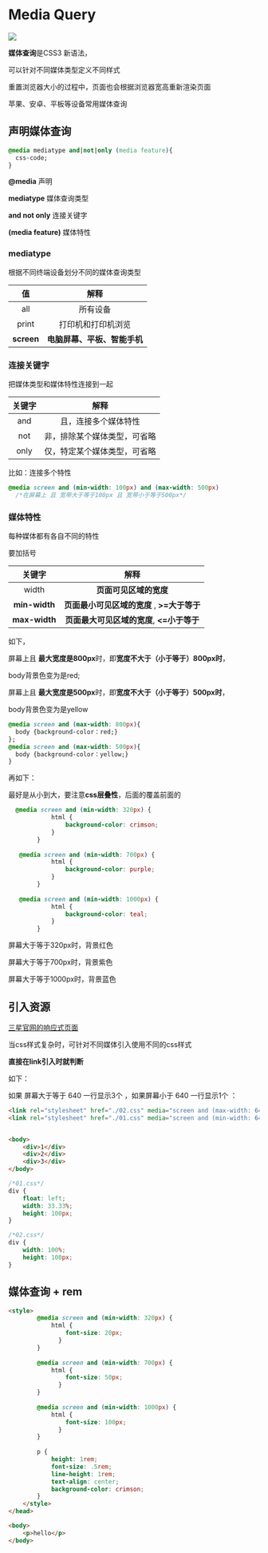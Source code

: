 # Media Query

![](https://miro.medium.com/max/10482/1*FkoAK9fWw80lTTY-KQ8TOA.png)

**媒体查询**是CSS3 新语法，

可以针对不同媒体类型定义不同样式

重置浏览器大小的过程中，页面也会根据浏览器宽高重新渲染页面

苹果、安卓、平板等设备常用媒体查询





## 声明媒体查询

```css
@media mediatype and|not|only (media feature){
  css-code;
}
```

**@media** 声明

**mediatype** 媒体查询类型

**and not only** 连接关键字

**(media feature)** 媒体特性



### mediatype 

根据不同终端设备划分不同的媒体查询类型

|     值     |             解释             |
| :--------: | :--------------------------: |
|    all     |           所有设备           |
|   print    |      打印机和打印机浏览      |
| **screen** | **电脑屏幕、平板、智能手机** |



### 连接关键字

把媒体类型和媒体特性连接到一起

| 关键字 |             解释             |
| :----: | :--------------------------: |
|  and   |     且，连接多个媒体特性     |
|  not   | 非，排除某个媒体类型，可省略 |
|  only  | 仅，特定某个媒体类型，可省略 |

比如：连接多个特性

```css
@media screen and (min-width: 100px) and (max-width: 500px)
  /*在屏幕上 且 宽带大于等于100px 且 宽带小于等于500px*/
```



### 媒体特性

每种媒体都有各自不同的特性

要加括号

|    关键字     |                    解释                     |
| :-----------: | :-----------------------------------------: |
|     width     |           **页面可见区域的宽度**            |
| **min-width** | **页面最小可见区域的宽度** , **>=大于等于** |
| **max-width** | **页面最大可见区域的宽度**, **<=小于等于**  |

如下，

屏幕上且  **最大宽度是800px**时，即**宽度不大于（小于等于）800px时**，

body背景色变为是red;

屏幕上且  **最大宽度是500px**时，即**宽度不大于（小于等于）500px时**，

body背景色变为是yellow

```css
@media screen and (max-width: 800px){
  body {background-color：red;}
};
@media screen and (max-width: 500px){
  body {background-color：yellow;}
}
```

再如下：

最好是从小到大，要注意**css层叠性**，后面的覆盖前面的

```css
  @media screen and (min-width: 320px) {
            html {
                background-color: crimson;
            }
        }
        
   @media screen and (min-width: 700px) {
            html {
                background-color: purple;
            }
        }
        
   @media screen and (min-width: 1000px) {
            html {
                background-color: teal;
            }
        }
```

屏幕大于等于320px时，背景红色

屏幕大于等于700px时，背景紫色

屏幕大于等于1000px时，背景蓝色



## 引入资源

[三星官网的响应式页面](https://www.samsungeshop.com.cn/)

当css样式复杂时，可针对不同媒体引入使用不同的css样式

**直接在link引入时就判断**

如下：

如果 屏幕大于等于 640 一行显示3个 ，如果屏幕小于 640 一行显示1个 ：

```html
<link rel="stylesheet" href="./02.css" media="screen and (max-width: 640px)">
<link rel="stylesheet" href="./01.css" media="screen and (min-width: 640px)">


<body>
    <div>1</div>
    <div>2</div>
    <div>3</div>
</body>

```

```css
/*01.css*/
div {
    float: left;
    width: 33.33%;
    height: 100px;
}
```

```css
/*02.css*/
div {
    width: 100%;
    height: 100px;
}
```



## 媒体查询 + rem 

```html
<style>
        @media screen and (min-width: 320px) {
            html {
                font-size: 20px;
              }
        }
        
        @media screen and (min-width: 700px) {
            html {
                font-size: 50px;
              }
        }
        
        @media screen and (min-width: 1000px) {
            html {
                font-size: 100px;
              }
        }
        
        p {
            height: 1rem;
            font-size: .5rem;
            line-height: 1rem;
            text-align: center;
            background-color: crimson;
        }
    </style>
</head>

<body>
    <p>hello</p>
</body>
```





